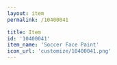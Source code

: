 ```yaml
---
layout: item
permalink: /10400041

title: Item
id: '10400041'
item_name: 'Soccer Face Paint'
icon_url: 'customize/10400041.png'
---
```

